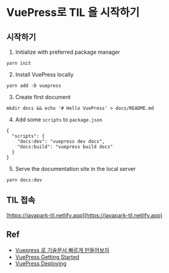 # VuePress로 TIL 을 시작하기
## 시작하기

1. Initialize with preferred package manager
```
yarn init
```

2. Install VuePress locally
```
yarn add -D vuepress
```

3. Create first document
```
mkdir docs && echo '# Hello VuePress' > docs/README.md
```

4. Add some `scripts` to `package.json`
```
{
  "scripts": {
    "docs:dev": "vuepress dev docs",
    "docs:build": "vuepress build docs"
  }
}
```

5. Serve the documentation site in the local server
```
yarn docs:dev
```

## TIL 접속
[https://javapark-til.netlify.app](https://javapark-til.netlify.app)

## Ref
- [Vuepress 로 기술문서 빠르게 만들어보자](https://limdongjin.github.io/vuejs/vuepress/#table-of-contents)
- [VuePress Getting Started](https://vuepress.vuejs.org/guide/getting-started.html#manual-installation)
- [VuePress Deploying](https://vuepress.vuejs.org/guide/deploy.html)